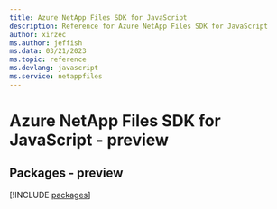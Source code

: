 ```yaml
---
title: Azure NetApp Files SDK for JavaScript
description: Reference for Azure NetApp Files SDK for JavaScript
author: xirzec
ms.author: jeffish
ms.data: 03/21/2023
ms.topic: reference
ms.devlang: javascript
ms.service: netappfiles
---
```

# Azure NetApp Files SDK for JavaScript - preview
## Packages - preview
[!INCLUDE [packages](netapp-files-index.md)]